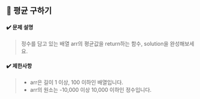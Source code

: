 ## :blue_book: 평균 구하기 

#### :heavy_check_mark: 문제 설명 
> 정수를 담고 있는 배열 arr의 평균값을 return하는 함수, solution을 완성해보세요.

#### :heavy_check_mark: 제한사항
> * arr은 길이 1 이상, 100 이하인 배열입니다.
> * arr의 원소는 -10,000 이상 10,000 이하인 정수입니다.
